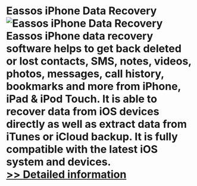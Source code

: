 # Eassos iPhone Data Recovery<br />![Eassos iPhone Data Recovery](https://mycommerce.akamaized.net/api/pimages/P300913287/BIG/300913287.PNG)<br />Eassos iPhone data recovery software helps to get back deleted or lost contacts, SMS, notes, videos, photos, messages, call history, bookmarks and more from iPhone, iPad & iPod Touch. It is able to recover data from iOS devices directly as well as extract data from iTunes or iCloud backup. It is fully compatible with the latest iOS system and devices.<br />[>> Detailed information](https://secure.shareit.com/shareit/product.html?productid=300913287&affiliateid=200057808)